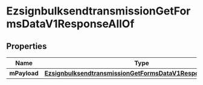 

# EzsignbulksendtransmissionGetFormsDataV1ResponseAllOf


## Properties

| Name | Type | Description | Notes |
|------------ | ------------- | ------------- | -------------|
|**mPayload** | [**EzsignbulksendtransmissionGetFormsDataV1ResponseMPayload**](EzsignbulksendtransmissionGetFormsDataV1ResponseMPayload.md) |  |  |



